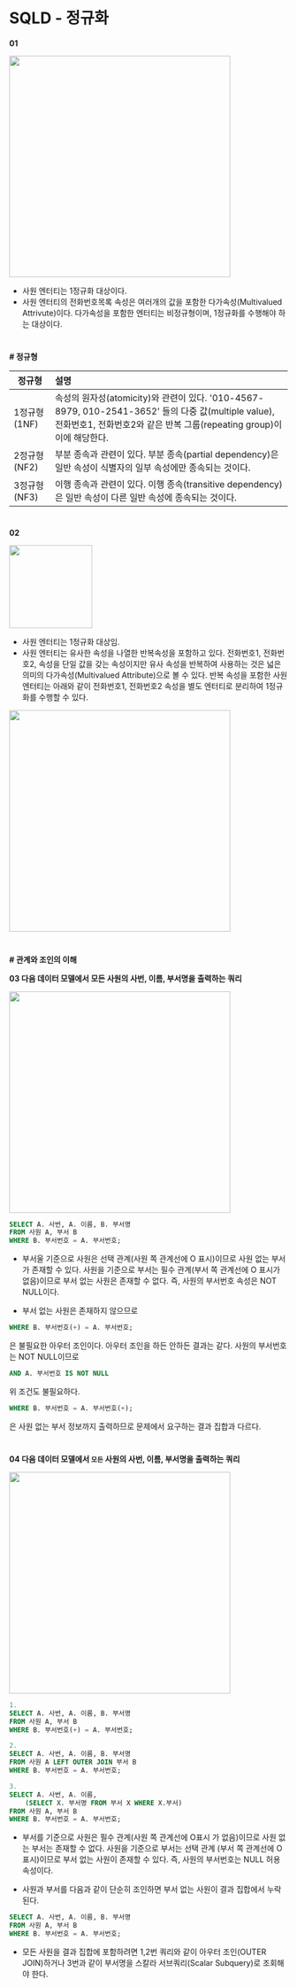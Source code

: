 # SQLD - 정규화

**01**

<img src="https://user-images.githubusercontent.com/66513003/119106881-b36c3180-ba59-11eb-860d-acbc4a40d86b.png
" width="400">

- 사원 엔터티는 1정규화 대상이다.
- 사원 엔터티의 전화번호목록 속성은 여러개의 값을 포함한 다가속성(Multivalued Attrivute)이다. 다가속성을 포함한 엔터티는 비정규형이며, 1정규화를 수행해야 하는 대상이다.

#

**# 정규형**

|정규형|설명|
|--|:--|
|1정규형(1NF)| 속성의 원자성(atomicity)와 관련이 있다. '010-4567-8979, 010-2541-3652' 들의 다중 값(multiple value), 전화번호1, 전화번호2와 같은 반복 그룹(repeating group)이 이에 해당한다.|
|2정규형(NF2)| 부분 종속과 관련이 있다. 부분 종속(partial dependency)은 일반 속성이 식별자의 일부 속성에만 종속되는 것이다. |
|3정규형(NF3)| 이행 종속과 관련이 있다. 이행 종속(transitive dependency)은 일반 속성이 다른 일반 속성에 종속되는 것이다.|

#

**02**

<img src="https://user-images.githubusercontent.com/66513003/119109679-5756dc80-ba5c-11eb-9fec-bbe639916478.png
" width="150">

- 사원 엔터티는 1정규화 대상임.
- 사원 엔터티는 유사한 속성을 나열한 반복속성을 포함하고 있다. 전화번호1, 전화번호2, 속성을 단일 값을 갖는 속성이지만 유사 속성을 반복하여 사용하는 것은 넓은 의미의 다가속성(Multivalued Attribute)으로 볼 수 있다. 반복 속성을 포함한 사원 엔터티는 아래와 같이 전화번호1, 전화번호2 속성을 별도 엔터티로 분리하여 1정규화를 수행할 수 있다.

<img src="https://user-images.githubusercontent.com/66513003/119110649-5a9e9800-ba5d-11eb-8a14-884769b1a4ec.png
" width="400">

#

**# 관계와 조인의 이해**

**03 다음 데이터 모델에서 모든 사원의 사번, 이름, 부서명을 출력하는 쿼리**

<img src="https://user-images.githubusercontent.com/66513003/119111437-0647e800-ba5e-11eb-8b03-f7ab60f37b30.png
" width="400">

```sql
SELECT A. 사번, A. 이름, B. 부서명
FROM 사원 A, 부서 B
WHERE B. 부서번호 = A. 부서번호;
```

- 부서울 기준으로 사원은 선택 관계(사원 쪽 관계선에 O 표시)이므로 사원 없는 부서가 존재할 수 있다. 사원을 기준으로 부서는 필수 관계(부서 쪽 관계선에 O 표시가 없음)이므로 부서 없는 사원은 존재할 수 없다. 즉, 사원의 부서번호 속성은 NOT NULL이다.

- 부서 없는 사원은 존재하지 않으므로 
```sql
WHERE B. 부서번호(+) = A. 부서번호;
```
은 불필요한 아우터 조인이다. 아우터 조인을 하든 안하든 결과는 같다. 사원의 부서번호는 NOT NULL이므로

```sql 
AND A. 부서번호 IS NOT NULL
```
위 조건도 불필요하다.
```sql
WHERE B. 부서번호 = A. 부서번호(+);
```
은 사원 없는 부서 정보까지 출력하므로 문제에서 요구하는 결과 집합과 다르다.

#

**04 다음 데이터 모델에서 `모든` 사원의 사번, 이름, 부서명을 출력하는 쿼리**

<img src="https://user-images.githubusercontent.com/66513003/119113632-40b28480-ba60-11eb-8fd6-8d456d345829.png
" width="400">

```sql
1.
SELECT A. 사번, A. 이름, B. 부서명
FROM 사원 A, 부서 B
WHERE B. 부서번호(+) = A. 부서번호;

2.
SELECT A. 사번, A. 이름, B. 부서명
FROM 사원 A LEFT OUTER JOIN 부서 B
WHERE B. 부서번호 = A. 부서번호;

3.
SELECT A. 사번, A. 이름,
    (SELECT X. 부서명 FROM 부서 X WHERE X.부서)
FROM 사원 A, 부서 B
WHERE B. 부서번호 = A. 부서번호;
```

- 부서를 기준으로 사원은 필수 관계(사원 쪽 관계선에 O표시 가 없음)이므로 사원 없는 부서는 존재할 수 없다. 사원을 기준으로 부서는 선택 관계 (부서 쪽 관계선에 O표시)이므로 부서 없는 사원이 존재할 수 있다. 즉, 사원의 부서번호는 NULL 허용 속성이다.

- 사원과 부서를 다음과 같이 단순히 조인하면 부서 없는 사원이 결과 집합에서 누락된다. 
```sql
SELECT A. 사번, A. 이름, B. 부서명
FROM 사원 A, 부서 B
WHERE B. 부서번호 = A. 부서번호;
```
- 모든 사원을 결과 집합에 포함하려면 1,2번 쿼리와 같이 아우터 조인(OUTER JOIN)하거나 3번과 같이 부서명을 스칼라 서브쿼리(Scalar Subquery)로 조회해야 한다.
